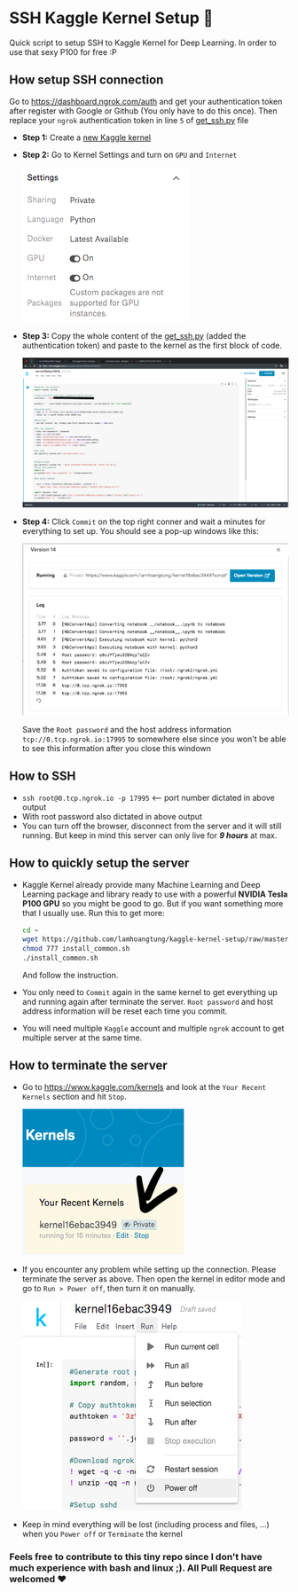 # SSH Kaggle Kernel Setup :rocket:
Quick script to setup SSH to Kaggle Kernel for Deep Learning. In order to use that sexy P100 for free :P

## **How setup SSH connection**
Go to https://dashboard.ngrok.com/auth and get your authentication token after register with Google or Github (You only have to do this once). Then replace your `ngrok` authentication token in line `5` of [get_ssh.py](./get_ssh.py) file

- **Step 1:** Create a [new Kaggle kernel](https://www.kaggle.com/kernels) 

- **Step 2:** Go to Kernel Settings and turn on `GPU` and `Internet`

    ![setting](./fig/setting.png)

- **Step 3:** Copy the whole content of the [get_ssh.py](./get_ssh.py) (added the authentication token) and paste to the kernel as the first block of code.

    ![kernel](./fig/kernel.png)

- **Step 4:** Click `Commit` on the top right conner and wait a minutes for everything to set up. You should see a pop-up windows like this:

    ![commit](./fig/commit.png)

    Save the `Root password` and the host address information `tcp://0.tcp.ngrok.io:17995` to somewhere else since you won't be able to see this information after you close this windown

## **How to SSH**    
- `ssh root@0.tcp.ngrok.io -p 17995` <-- port number dictated in above output
- With root password also dictated in above output
- You can turn off the browser, disconnect from the server and it will still running. But keep in mind this server can only live for ***9 hours*** at max.

## **How to quickly setup the server**
- Kaggle Kernel already provide many Machine Learning and Deep Learning package and library ready to use with a powerful **NVIDIA Tesla P100 GPU** so you might be good to go. But if you want something more that I usually use. Run this to get more:
    ```bash
    cd ~
    wget https://github.com/lamhoangtung/kaggle-kernel-setup/raw/master/install_common.sh
    chmod 777 install_common.sh
    ./install_common.sh
    ```
    And follow the instruction.

- You only need to `Commit` again in the same kernel to get everything up and running again after terminate the server. `Root password` and host address information will be reset each time you commit.
- You will need multiple `Kaggle` account and multiple `ngrok` account to get multiple server at the same time.  

## **How to terminate the server**
- Go to https://www.kaggle.com/kernels and look at the `Your Recent Kernels` section and hit `Stop`.

    ![stop](./fig/stop.png)
- If you encounter any problem while setting up the connection. Please terminate the server as above. Then open the kernel in editor mode and go to `Run > Power off`, then turn it on manually.

    ![power_off](./fig/power_off.png)
- Keep in mind everything will be lost (including process and files, ...) when you `Power off` or `Terminate` the kernel

### **Feels free to contribute to this tiny repo since I don't have much experience with bash and linux ;). All Pull Request are welcomed :heart:**
